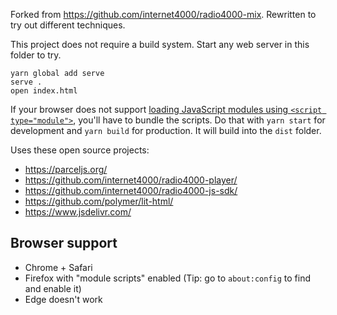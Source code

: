 Forked from https://github.com/internet4000/radio4000-mix. Rewritten to try out different techniques.

This project does not require a build system. Start any web server in this folder to try.

```
yarn global add serve
serve .
open index.html
```

If your browser does not support [loading JavaScript modules using `<script type="module">`](https://caniuse.com/#feat=es6-module), you'll have to bundle the scripts. Do that with `yarn start` for development and `yarn build` for production. It will build into the `dist` folder.

Uses these open source projects:

- https://parceljs.org/
- https://github.com/internet4000/radio4000-player/
- https://github.com/internet4000/radio4000-js-sdk/
- https://github.com/polymer/lit-html/
- https://www.jsdelivr.com/

## Browser support

- Chrome + Safari
- Firefox with "module scripts" enabled (Tip: go to `about:config` to find and enable it)
- Edge doesn't work
